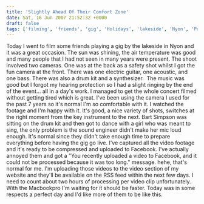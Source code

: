 ```yaml
---
title: 'Slightly Ahead Of Their Comfort Zone'
date: Sat, 16 Jun 2007 21:52:32 +0000
draft: false
tags: ['filming', 'friends', 'gig', 'Holidays', 'lakeside', 'Nyon', 'Post-university life', 'summer holidays', 'tech related', 'two camera shoot', 'work']
---
```


Today I went to film some friends playing a gig by the lakeside in Nyon and it was a great occasion. The sun was shining, the air temperature was good and many people that I had not seen in many years were present. The shoot involved two cameras. One was at the back as a safety shot whilst I got the fun camera at the front. There was one electric guitar, one acoustic, and one bass. There was also a drum kit and a synthesizer.  The music was good but I forgot my hearing protection so I had a slight ringing by the end of the event... all in a day's work. I managed to get the whole concert filmed without getting tired which is great. I've been using the camera I used for the past 7 years so it's normal I'm so comfortable with it. I watched the footage and I'm happy with it. It's good, a nice variety of shots, switches at the right moment from the key instrument to the next. Bart Simpson was sitting on the drum kit and then got to dance with a girl who was meant to sing, the only problem is the sound engineer didn't make her mic loud enough. It's normal since they didn't take enough time to prepare everything before having the gig go live. I've captured all the video footage and it's ready to be compressed and uploaded to Facebook. I've actually annoyed them and got a "You recently uploaded a video to Facebook, and it could not be processed because it was too long." message. hehe, that's normal for me. I'm uploading those videos to the video section of my website and they'll be available on the RSS feed within the next few days. I need to count about two hours of processing per video clip unfortunately. With the Macbookpro I'm waiting for it should be faster. Today was in some respects a perfect day and I'd like more of them to be like this.